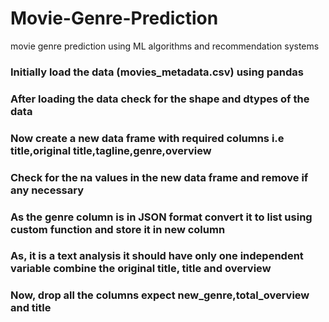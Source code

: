 # Movie-Genre-Prediction
movie genre prediction using ML algorithms and recommendation systems
### Initially load the data (movies_metadata.csv) using pandas
### After loading the data check for the shape and dtypes of the data
### Now create a new data frame with required columns i.e title,original title,tagline,genre,overview
### Check for the na values in the new data frame and remove if any necessary
### As the genre column is in JSON format convert it to list using custom function and store it in new column
### As, it is a text analysis it should have only one independent variable combine the original title, title and overview
### Now, drop all the columns expect new_genre,total_overview and title
